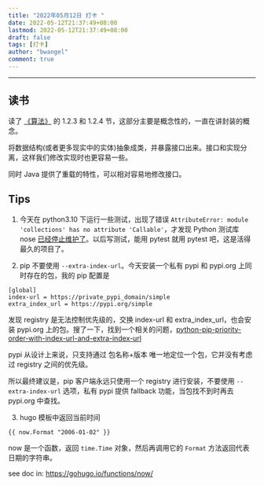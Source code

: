 ```yaml
---
title: "2022年05月12日 打卡 "
date: 2022-05-12T21:37:49+08:00
lastmod: 2022-05-12T21:37:49+08:00
draft: false
tags: [打卡]
author: "bwangel"
comment: true
---
```


<!--more-->
---

## 读书

读了 [《算法》](https://book.douban.com/subject/19952400/) 的 1.2.3 和 1.2.4 节，这部分主要是概念性的，一直在讲封装的概念。

将数据结构(或者更多现实中的实体)抽象成类，并暴露接口出来。接口和实现分离，这样我们修改实现时也更容易一些。

同时 Java 提供了重载的特性，可以相对容易地修改接口。

## Tips

1. 今天在 python3.10 下运行一些测试，出现了错误 `AttributeError: module 'collections' has no attribute 'Callable'`，才发现 Python 测试库 nose [已经停止维护了](https://github.com/nose-devs/nose/issues/1099#issuecomment-562394879)。以后写测试，能用 pytest 就用 pytest 吧，这是活得最久的项目了。

2. pip 不要使用 `--extra-index-url`。今天安装一个私有 pypi 和 pypi.org 上同时存在的包，我的 pip 配置是

```
[global]
index-url = https://private_pypi_domain/simple
extra_index_url = https://pypi.org/simple
```

发现 registry 是无法控制优先级的，交换 index-url 和 extra_index_url，也会安装 pypi.org 上的包。搜了一下，找到一个相关的问题，[python-pip-priority-order-with-index-url-and-extra-index-url](https://stackoverflow.com/questions/67253141/python-pip-priority-order-with-index-url-and-extra-index-url)

pypi 从设计上来说，只支持通过 包名称+版本 唯一地定位一个包，它并没有考虑过 registry 之间的优先级。

所以最终建议是，pip 客户端永远只使用一个 registry 进行安装，不要使用 `--extra-index-url` 选项，私有 pypi 提供 fallback 功能，当包找不到时再去 pypi.org 中查找。

3. hugo 模板中返回当前时间

```
{{ now.Format "2006-01-02" }}
```

now 是一个函数，返回 `time.Time` 对象，然后再调用它的 `Format` 方法返回代表日期的字符串。

see doc in: https://gohugo.io/functions/now/
